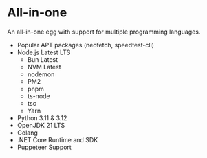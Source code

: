 # All-in-one
An all-in-one egg with support for multiple programming languages.

- Popular APT packages (neofetch, speedtest-cli)
- Node.js Latest LTS
  - Bun Latest
  - NVM Latest
  - nodemon
  - PM2
  - pnpm
  - ts-node
  - tsc
  - Yarn
- Python 3.11 & 3.12
- OpenJDK 21 LTS
- Golang
- .NET Core Runtime and SDK
- Puppeteer Support
